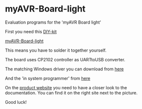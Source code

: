 myAVR-Board-light
=================

Evaluation programs for the 'myAVR Board light'

First you need this [DIY-kit](http://shop.myavr.de/index.php?sp=article.sp.php&artID=200084)

[myAVR-Board-light](https://dl.dropboxusercontent.com/u/16995368/P1000334.JPG)

This means you have to solder it together yourself.

The board uses CP2102 controller as UARTtoUSB converter.

The matching Windows driver you can download from [here](http://shop.myavr.de/index.php?ws=download_file.ws.php&dlid=46&filename=treiber/tool_usb-treiber-myavr-board-v6.6.1.zip)

And the 'in system programmer' from [here](http://shop.myavr.de/index.php?ws=download_file.ws.php&dlid=112&filename=software/tool_myAVR-ProgTool-V139-b2236_en_de.zip) 

On the [product website](http://shop.myavr.de/index.php?sp=article.sp.php&artID=200084) you need to have a closer look to the documentation.
You can find it on the right site next to the picture.

Good luck! 

